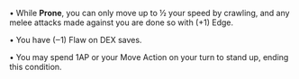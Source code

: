 • While **Prone**, you can only move up to ½ your speed by crawling, and any melee attacks made against you are done so with (+1) Edge.

• You have (‒1) Flaw on DEX saves.

• You may spend 1AP or your Move Action on your turn to stand up, ending this condition.
